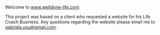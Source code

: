Welcome to www.welldone-life.com:

This project was based on a client who requested a website for his Life Coach Business.  Any questions regarding the website please email me to gabriela.osu@gmail.com.

